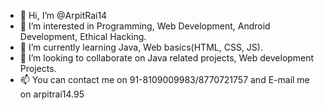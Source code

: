 - 👋 Hi, I’m @ArpitRai14
- 👀 I’m interested in Programming, Web Development, Android Development, Ethical Hacking.
- 🌱 I’m currently learning Java, Web basics(HTML, CSS, JS).
- 💞️ I’m looking to collaborate on Java related projects, Web development Projects.
- 📫 You can contact me on 91-8109009983/8770721757 and E-mail me on arpitrai14.95

<!---
ArpitRai14/ArpitRai14 is a ✨ special ✨ repository because its `README.md` (this file) appears on your GitHub profile.
You can click the Preview link to take a look at your changes.
--->
